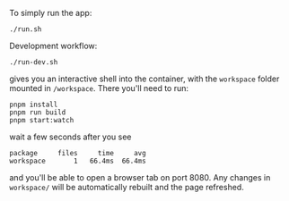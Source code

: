 To simply run the app:

```
./run.sh
```

Development workflow:

```
./run-dev.sh
```
gives you an interactive shell into the container, with the `workspace` folder mounted in `/workspace`. There you'll need to run:

```
pnpm install
pnpm run build
pnpm start:watch
```

wait a few seconds after you see
```
package  	files	  time	   avg
workspace	    1	66.4ms	66.4ms
```
and you'll be able to open a browser tab on port 8080. Any changes in `workspace/` will be automatically rebuilt and the page refreshed.
